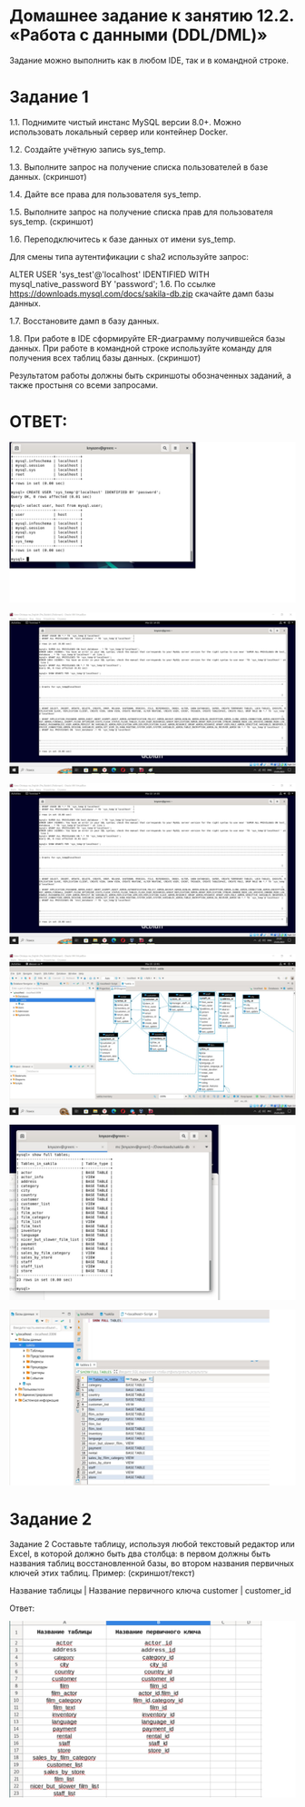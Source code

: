 # Домашнее задание к занятию 12.2. «Работа с данными (DDL/DML)»


Задание можно выполнить как в любом IDE, так и в командной строке.

# Задание 1
1.1. Поднимите чистый инстанс MySQL версии 8.0+. Можно использовать локальный сервер или контейнер Docker.

1.2. Создайте учётную запись sys_temp.

1.3. Выполните запрос на получение списка пользователей в базе данных. (скриншот)

1.4. Дайте все права для пользователя sys_temp.

1.5. Выполните запрос на получение списка прав для пользователя sys_temp. (скриншот)

1.6. Переподключитесь к базе данных от имени sys_temp.

Для смены типа аутентификации с sha2 используйте запрос:

ALTER USER 'sys_test'@'localhost' IDENTIFIED WITH mysql_native_password BY 'password';
1.6. По ссылке https://downloads.mysql.com/docs/sakila-db.zip скачайте дамп базы данных.

1.7. Восстановите дамп в базу данных.

1.8. При работе в IDE сформируйте ER-диаграмму получившейся базы данных. При работе в командной строке используйте команду для получения всех таблиц базы данных. (скриншот)

Результатом работы должны быть скриншоты обозначенных заданий, а также простыня со всеми запросами.


# ОТВЕТ:


![alt text](https://github.com/green307/Knyazev-12.02/blob/b3e96151642d5b689d638db8f23861d0c0938aec/no_pol.jpg)

![alt text](https://github.com/green307/Knyazev-12.02/blob/b3e96151642d5b689d638db8f23861d0c0938aec/super-pols.jpg)

![alt text](https://github.com/green307/Knyazev-12.02/blob/b3e96151642d5b689d638db8f23861d0c0938aec/super-pols.jpg)

![alt text](https://github.com/green307/Knyazev-12.02/blob/f72c62a098e1ba53be283668e0e683190044db10/diagrama.jpg)

![alt text](https://github.com/green307/Knyazev-12.02/blob/f72c62a098e1ba53be283668e0e683190044db10/damp_bazi_dannih.jpg)

![alt text](https://github.com/green307/Knyazev-12.02/blob/f72c62a098e1ba53be283668e0e683190044db10/damp1.jpg)

# Задание 2

Задание 2
Составьте таблицу, используя любой текстовый редактор или Excel, в которой должно быть два столбца: в первом должны быть названия таблиц восстановленной базы, во втором названия первичных ключей этих таблиц. Пример: (скриншот/текст)

Название таблицы | Название первичного ключа
customer         | customer_id

Ответ:

![alt text](https://github.com/green307/Knyazev-12.02/blob/f72c62a098e1ba53be283668e0e683190044db10/%D0%97%D0%B0%D0%B4%D0%B0%D0%BD%D0%B8%D0%B52.jpg)

